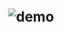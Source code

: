 # ![demo](https://user-images.githubusercontent.com/105319718/167730745-a6aef312-66e0-4a42-bfa3-79caef86077d.png)


